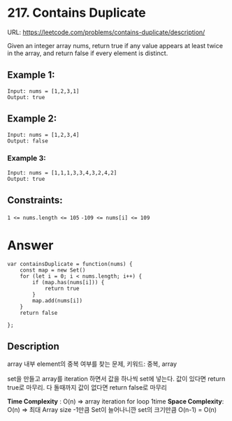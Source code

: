 # 217. Contains Duplicate
URL: https://leetcode.com/problems/contains-duplicate/description/

Given an integer array nums, return true if any value appears at least twice in the array, and return false if every element is distinct.


## Example 1:

```
Input: nums = [1,2,3,1]
Output: true
```

## Example 2:

```
Input: nums = [1,2,3,4]
Output: false
```

### Example 3:

```
Input: nums = [1,1,1,3,3,4,3,2,4,2]
Output: true
```

## Constraints:

`1 <= nums.length <= 105`
`-109 <= nums[i] <= 109`


# Answer

```
var containsDuplicate = function(nums) {
    const map = new Set()
    for (let i = 0; i < nums.length; i++) {
        if (map.has(nums[i])) {
            return true
        }
        map.add(nums[i]) 
    }
    return false

};
```

## Description

array 내부 element의 중복 여부를 찾는 문제,
키워드: 중복, array

set을 만들고 array를 iteration 하면서 값을 하나씩 set에 넣는다.
값이 있다면 return true로 마무리.
다 돌때까지 값이 없다면 return false로 마무리

**Time Complexity** : O(n) => array iteration for loop 1time
**Space Complexity**: O(n) => 최대 Array size -1만큼 Set이 늘어나니깐 set의 크기만큼 O(n-1) = O(n)
